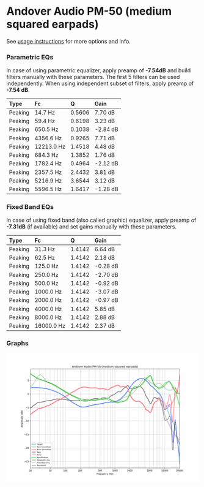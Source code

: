 # Andover Audio PM-50 (medium squared earpads)
See [usage instructions](https://github.com/jaakkopasanen/AutoEq#usage) for more options and info.

### Parametric EQs
In case of using parametric equalizer, apply preamp of **-7.54dB** and build filters manually
with these parameters. The first 5 filters can be used independently.
When using independent subset of filters, apply preamp of **-7.54 dB**.

| Type    | Fc         |      Q | Gain     |
|:--------|:-----------|:-------|:---------|
| Peaking | 14.7 Hz    | 0.5606 | 7.70 dB  |
| Peaking | 59.4 Hz    | 0.6198 | 3.23 dB  |
| Peaking | 650.5 Hz   | 0.1038 | -2.84 dB |
| Peaking | 4356.6 Hz  | 0.9265 | 7.71 dB  |
| Peaking | 12213.0 Hz | 1.4518 | 4.48 dB  |
| Peaking | 684.3 Hz   | 1.3852 | 1.76 dB  |
| Peaking | 1782.4 Hz  | 0.4964 | -2.12 dB |
| Peaking | 2357.5 Hz  | 2.4432 | 3.81 dB  |
| Peaking | 5216.9 Hz  | 3.6544 | 3.12 dB  |
| Peaking | 5596.5 Hz  | 1.6417 | -1.28 dB |

### Fixed Band EQs
In case of using fixed band (also called graphic) equalizer, apply preamp of **-7.31dB**
(if available) and set gains manually with these parameters.

| Type    | Fc         |      Q | Gain     |
|:--------|:-----------|:-------|:---------|
| Peaking | 31.3 Hz    | 1.4142 | 6.64 dB  |
| Peaking | 62.5 Hz    | 1.4142 | 2.18 dB  |
| Peaking | 125.0 Hz   | 1.4142 | -0.28 dB |
| Peaking | 250.0 Hz   | 1.4142 | -2.70 dB |
| Peaking | 500.0 Hz   | 1.4142 | -0.92 dB |
| Peaking | 1000.0 Hz  | 1.4142 | -3.07 dB |
| Peaking | 2000.0 Hz  | 1.4142 | -0.97 dB |
| Peaking | 4000.0 Hz  | 1.4142 | 5.85 dB  |
| Peaking | 8000.0 Hz  | 1.4142 | 2.88 dB  |
| Peaking | 16000.0 Hz | 1.4142 | 2.37 dB  |

### Graphs
![](./Andover%20Audio%20PM-50%20(medium%20squared%20earpads).png)